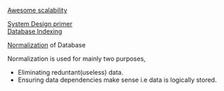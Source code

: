 
[Awesome scalability](https://github.com/binhnguyennus/awesome-scalability)  

[System Design primer](https://github.com/donnemartin/system-design-primer)             
[Database Indexing](https://stackoverflow.com/questions/1108/how-does-database-indexing-work?utm_medium=organic&utm_source=google_rich_qa&utm_campaign=google_rich_qa)            

[Normalization](https://www.studytonight.com/dbms/database-normalization.php) of Database

Normalization is used for mainly two purposes,   
 - Eliminating reduntant(useless) data.    
 - Ensuring data dependencies make sense i.e data is logically stored.

